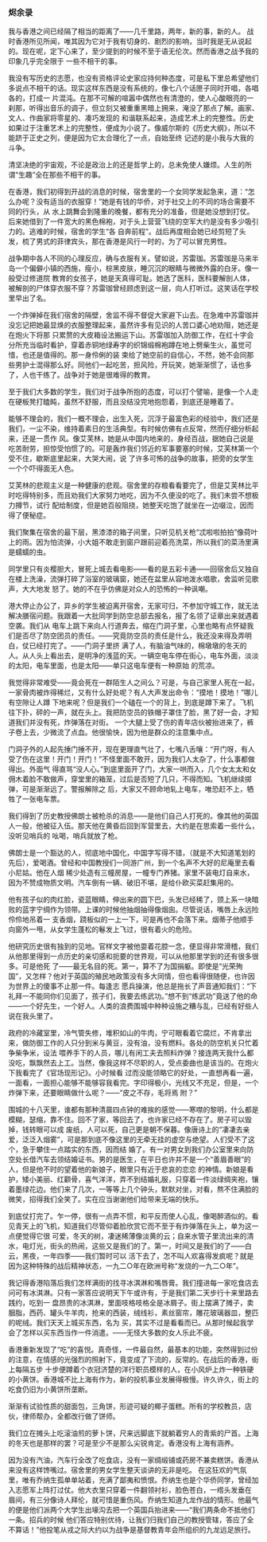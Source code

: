 ### 烬余录

我与香港之间已经隔了相当的距离了——几千里路，两年，新的事，新的人。
战时香港所见所闻，唯其因为它对于我有切身的、剧烈的影响，当时我是无从说起的。现在呢，定下心来了，至少提到的时候不至于语无伦次。然而香港之战予我的印象几乎完全限于
一些不相干的事。

我没有写历史的志愿，也没有资格评论史家应持何种态度，可是私下里总希望他们多说点不相干的话。现实这样东西是没有系统的，像七八个话匣子同时开唱，各唱各的，打成一
片混沌。在那不可解的喧嚣中偶然也有清澄的，使人心酸眼亮的一刹那，听得出音乐的调子，但立刻又被重重黑暗上拥来，淹没了那点了解。画家、文人、作曲家将零星的、凑巧发现的
和谐联系起来，造成艺术上的完整性。历史如果过于注重艺术上的完整性，便成为小说了。像威尔斯的《历史大纲》，所以不能跻于正史之列，便是因为它太合理化了一点，自始至终
记述的是小我与大我的斗争。

清坚决绝的宇宙观，不论是政治上的还是哲学上的，总未免使人嫌烦。人生的所谓“生趣”全在那些不相干的事。

在香港，我们初得到开战的消息的时候，宿舍里的一个女同学发起急来，道：“怎么办呢？没有适当的衣服穿！”她是有钱的华侨，对于社交上的不同的场合需要不同的行头，从
水上跳舞会到隆重的晚餐，都有充分的准备，但是她没想到打仗。后来她借到了一件宽大的黑色棉袍，对于头上营营飞绕的空军大约是没有多少吸引力的。逃难的时候，宿舍的学生“各
自奔前程”。战后再度相会她已经剪短了头发，梳了男式的菲律宾头，那在香港是风行一时的，为了可以冒充男性。

战争期中各人不同的心理反应，确与衣服有关。譬如说，苏雷珈。苏雷珈是马来半岛一个偏僻小镇的西施，瘦小，棕黑皮肤，睡沉沉的眼睛与微微外露的白牙。像一般受过修道院
教育的女孩子，她是天真得可耻。她选了医科，医科要解剖人体，被解剖的尸体穿衣服不穿？苏雷珈曾经顾虑到这一层，向人打听过。这笑话在学校里早出了名。

一个炸弹掉在我们宿舍的隔壁，舍监不得不督促大家避下山去。在急难中苏雷珈并没忘记把她最显焕的衣服整理起来，虽然许多有见识的人苦口婆心地劝阻，她还是在炮火下将那
只累赘的大皮箱设法搬运下山。苏雷珈加入防御工作，在红十字会分所充当临时看护，穿着赤铜地绿寿字的织锦缎棉袍蹲在地上劈柴生火，虽觉可惜，也还是值得的。那一身伶俐的装
束给了她空前的自信心，不然，她不会同那些男护士混得那么好。同他们一起吃苦，担风险，开玩笑，她渐渐惯了，话也多了，人也干练了。战争对于她是很难得的教育。

至于我们大多数的学生，我们对于战争所抱的态度，可以打个譬喻，是像一个人走在硬板凳打瞌盹，虽然不舒服，而且没结没完地抱怨着，到底还是睡着了。

能够不理会的，我们一概不理会，出生入死，沉浮于最富色彩的经验中，我们还是我们，一尘不染，维持着素日的生活典型。有时候仿佛有点反常，然而仔细分析起来，还是一贯作
风。像艾芙林，她是从中国内地来的，身经百战，据她自己说是吃苦耐劳，担惊受怕惯了的。可是轰炸我们邻近的军事要塞的时候，艾芙林第一个受不住，歇斯底里起来，大哭大闹，说
了许多可怖的战争的故事，把旁的女学生一个个吓得面无人色。

艾芙林的悲观主义是一种健康的悲观。宿舍里的存粮看看要完了，但是艾芙林比平时吃得特别多，而且劝我们大家努力地吃，因为不久便没的吃了。我们未尝不想极力撙节，试行
配给制度，但是她百般阻挠，她整天吃饱了就坐在一边啜泣，因而得了便秘症。

我们聚集在宿舍的最下层，黑漆漆的箱子间里，只听见机关枪“忒啦啦拍拍”像荷叶上的雨。因为怕流弹，小大姐不敢走到窗户跟前迎着亮洗菜，所以我们的菜汤里满是蠕蠕的虫。

同学里只有炎樱胆大，冒死上城去看电影——看的是五彩卡通——回宿舍后又独自在楼上洗澡，流弹打碎了浴室的玻璃窗，她还在盆里从容地泼水唱歌，舍监听见歌声，大大地发
怒了。她的不在乎仿佛是对众人的恐怖的一种讽嘲。

港大停止办公了，异乡的学生被迫离开宿舍，无家可归，不参加守城工作，就无法解决膳宿问题。我跟着一大批同学到防空总部去报名，报了名领了证章出来就遇着空袭。我们从
电车上跳下来向人行道奔去，缩在门洞子里，心里也略有点怀疑我们是否尽了防空团员的责任。——究竟防空员的责任是什么，我还没来得及弄明白，仗已经打完了。——门洞子里挤
满了人，有脑油气味的，棉墩墩的冬天的人。从人头上看出去，是明净的浅蓝的天。一辆空电车停在街心，电车外面，淡淡的太阳，电车里面，也是太阳——单只这电车便有一种原始
的荒凉。

我觉得非常难受——竟会死在一群陌生人之间么？可是，与自己家里人死在一起，一家骨肉被炸得稀烂，又有什么好处呢？有人大声发出命令：“摸地！摸地！”哪儿有空隙让人蹲
下地来呢？但是我们一个磕在一个的背上，到底是蹲下来了。飞机往下扑，砰的一声，就在头上。我把防空员的铁帽子罩住了脸，黑了好一会，才知道我们并没有死，炸弹落在对街。
一个大腿上受了伤的青年店伙被抬进来了，裤子卷上去，少微流了点血。他很愉快，因为他是群众的注意集中点。

门洞子外的人起先捶门捶不开，现在更理直气壮了，七嘴八舌嚷：“开门呀，有人受了伤在这里！开门！开门！”不怪里面不敢开，因为我们人太杂了，什么事都做得出。外面气
得直骂“没人心。”到底里面开了门，大家一哄而入，几个女太太和女佣木着脸不敢做声，穿堂里的箱笼，过后是否短了几只，不得而知。飞机继续掷弹，可是渐渐远了。警报解除之
后，大家又不顾命地轧上电车，唯恐赶不上，牺牲了一张电车票。

我们得到了历史教授佛朗士被枪杀的消息——是他们自己人打死的。像其他的英国人一般，他被征入伍。那天他在黄昏后回到军营里去，大约是在思索着一些什么，没听见哨兵的
吆喝，哨兵就放了枪。

佛朗士是一个豁达的人，彻底地中国化，中国字写得不错，（就是不大知道笔划的先后），爱喝酒。曾经和中国教授们一同游广州，到一个名声不大好的尼庵里去看小尼姑。他在人烟
稀少处造有三幢房屋，一幢专门养猪。家里不装电灯自来水，因为不赞成物质文明。汽车倒有一辆、破旧不堪，是给仆欧买菜赶集用的。

他有孩子似的肉红脸，瓷蓝眼睛，伸出来的圆下巴，头发已经稀了，颈上系一块暗败的蓝字宁绸作为领带。上课的时候他抽烟抽得像烟囱。尽管说话，嘴唇上永远险伶伶地吊着一
支香烟，跷板似的一上一下，可是再也不会落下来。烟蒂子他顺手向窗外一甩，从女学生蓬松的鬈发上飞过，很有着火的危险。

他研究历史很有独到的见地。官样文字被他耍着花腔一念，便显得非常滑稽，我们从他那里得到一点历史的亲切感和扼要的世界观，可以从他那里学到的还有很多很多。可是他死
了——最无名目的死。第一，算不了为国捐躯。即使是“光荣殉国”，又怎样？他对于英国的殖民地政策没有多大同情，但也看得很随便，也许因为世界上的傻事不止那一件。每逢志
愿兵操演，他总是拖长了声音通知我们：“下礼拜一不能同你们见面了，孩子们，我要去练武功。”想不到“练武功”竟送了他的命——一个好先生，一个好人。人类的浪费围城中种种设施之糟与乱，已经有好些人说在我头里了。

政府的冷藏室里，冷气管失修，堆积如山的牛肉，宁可眼看着它腐烂，不肯拿出来，做防御工作的人只分到米与黄豆，没有油，没有燃料。各处的防空机关只忙着争柴争米，设法
喂养手下的人员，哪儿有闲工夫去照料炸弹？接连两天我什么都没吃，飘飘然去上工。当然，像我这样不尽职的人，受点委曲也是该当的。在炮火下我看完了《官场现形记》。小时候看
过而没能领略它的好处，一直想再看一遍，一面看，一面担心能够不能够容我看完。字印得极小，光线又不充足，但是，一个炸弹下来，还要眼睛做什么呢？——“皮之不存，毛将焉
附？”

围城的十八天里，谁都有那种清晨四点钟的难挨的感觉——寒噤的黎明，什么都是模糊，瑟缩，靠不住。回不了家，等回去了，也许家已经不存在了。房子可以毁掉，钱转眼可以成
废纸，人可以死，自己更是朝不保暮。像唐诗上的“凄凄去亲爱，泛泛入烟雾”，可是那到底不像这里的无牵无挂的虚空与绝望。人们受不了这个，急于攀住一点踏实的东西，因而结
婚了。有一对男女到我们办公室里来向防空处长借汽车去领结婚证书。男的是医生，在平日也许并不是一个“善眉善眼”的人，但是他不时的望着他的新娘子，眼里只有近于悲哀的恋恋
的神情。新娘是看护，矮小美丽、红颧骨，喜气洋洋，弄不到结婚礼服，只穿着一件淡绿绸夹袍，镶着墨绿花边。他们来了几次，一等等上几个钟头，默默对坐，对看，熬不住满脸的
微笑，招得我们全笑了。实在应当谢谢他们给带来无端的快乐。

到底仗打完了。乍一停，很有一点弄不惯，和平反而使人心乱，像喝醉酒似的。看见青天上的飞机，知道我们尽管仰着脸欣赏它而不至于有炸弹落在头上，单为这一点便觉得它很
可爱，冬天的树，凄迷稀薄像淡黄的云；自来水管子里流出来的清水，电灯光，街头的热闹，这些又是我们的了。第一，时间又是我们的了——白云，黑夜，一年四季——我们暂时可以
活下去了，怎不叫人欢喜得发疯呢？就是因为这种特殊的战后精神状态，一九二○年在欧洲号称“发烧的一九二○年”。

我记得香港陷落后我们怎样满街的找寻冰淇淋和嘴唇膏。我们撞进每一家吃食店去问可有冰淇淋。只有一家答应说明天下午或许有，于是我们第二天步行十来里路去践约，吃到一
盘昂贵的冰淇淋，里面吱格吱格全是冰屑子。街上摆满了摊子，卖胭脂，西药、罐头牛羊肉，抢来的西装，绒线衫，素丝窗帘，雕花玻璃器皿，整匹的呢绒。我们天天上城买东西，名为
买，其实不过是看看而已。从那时候起我学会了怎样以买东西当作一件消遣。——无怪大多数的女人乐此不疲。

香港重新发现了“吃”的喜悦。真奇怪，一件最自然，最基本的功能，突然得到过份的注意，在情感的光强烈的照射下，竟变成了下流的，反常的。在战后的香港，街上每隔五步
十步便蹲着个衣冠济楚的洋行职员模样的人，在小风炉上炸一种铁硬的小黄饼。香港城不比上海有作为，新的投机事业发展得极慢。许久许久，街上的吃食仍旧为小黄饼所垄断。

渐渐有试验性质的甜面包，三角饼，形迹可疑的椰子蛋糕。所有的学校教员，店伙，律师帮办，全都改行做了饼师。

我们立在摊头上吃滚油煎的萝卜饼，尺来远脚底下就躺着穷人的青紫的尸首。上海的冬天也是那样的罢？可是至少不是那么尖锐肯定。香港没有上海有涵养。

因为没有汽油，汽车行全改了吃食店，没有一家绸缎铺或药房不兼卖糕饼。香港从来没有这样馋嘴过。宿舍里的男女学生整天谈讲的无非是吃。
在这狂欢的气氛里，唯有乔纳生孤单单站着，充满了鄙夷和愤恨。乔纳生也是个华侨同学，曾经加入志愿军上阵打过仗。他大衣里只穿着一件翻领衬衫，脸色苍白，一绺头发垂在
眉间，有三分像诗人拜伦，就可惜是重伤风。乔纳生知道九龙作战的情形。他最气的便是他们派两个大学生出壕沟去把一个英国兵抬进来——“我们两条命不抵他们一条。招兵的时候
他们答应特别优待，让我们归我们自己的教授管辖，答应了全不算话！”他投笔从戎之际大约以为战争是基督教青年会所组织的九龙远足旅行。
